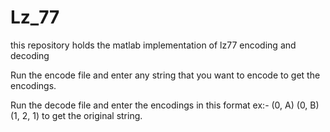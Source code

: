 # Lz_77
this repository holds the matlab implementation of lz77 encoding and decoding

Run the encode file and enter any string that you want to encode to get the encodings.

Run the decode file and enter the encodings in this format
ex:- (0, A) (0, B) (1, 2, 1)
to get the original string.
